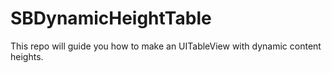 # SBDynamicHeightTable
This repo will guide you how to make an UITableView with dynamic content heights.
